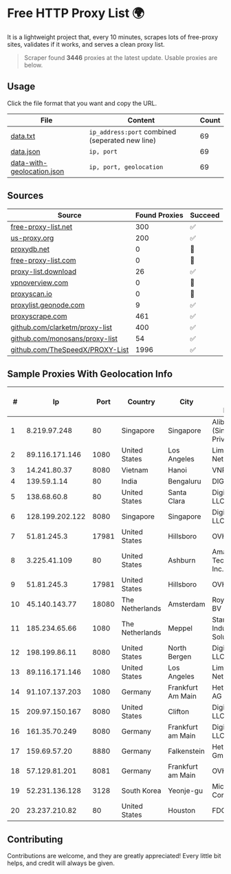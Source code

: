 
# Free HTTP Proxy List 🌍

It is a lightweight project that, every 10 minutes, scrapes lots of free-proxy sites, validates if it works, and serves a clean proxy list.


> Scraper found **3446** proxies at the latest update. Usable proxies are below.

## Usage

Click the file format that you want and copy the URL.


|File|Content|Count|
|----|-------|-----|
|[data.txt](https://raw.githubusercontent.com/themiralay/Proxy-List-World/master/data.txt)|`ip_address:port` combined (seperated new line)|69|
|[data.json](https://raw.githubusercontent.com/themiralay/Proxy-List-World/master/data.json)|`ip, port`|69|
|[data-with-geolocation.json](https://raw.githubusercontent.com/themiralay/Proxy-List-World/master/data-with-geolocation.json)|`ip, port, geolocation`|69|

## Sources

|Source|Found Proxies|Succeed|
|------|-------------|-------|
|[free-proxy-list.net](https://free-proxy-list.net)|300|✅|
|[us-proxy.org](https://www.us-proxy.org)|200|✅|
|[proxydb.net](http://proxydb.net)|0|🚫|
|[free-proxy-list.com](https://free-proxy-list.com/?page=&port=&type%5B%5D=http&type%5B%5D=https&up_time=0&search=Search)|0|🚫|
|[proxy-list.download](https://www.proxy-list.download/HTTP)|26|✅|
|[vpnoverview.com](https://vpnoverview.com/privacy/anonymous-browsing/free-proxy-servers)|0|🚫|
|[proxyscan.io](https://www.proxyscan.io)|0|🚫|
|[proxylist.geonode.com](https://proxylist.geonode.com/api/proxy-list?limit=300&page=1&sort_by=lastChecked&sort_type=desc&protocols=http,https)|9|✅|
|[proxyscrape.com](https://api.proxyscrape.com/v2/?request=displayproxies&protocol=http&timeout=10000&country=all&ssl=all&anonymity=all)|461|✅|
|[github.com/clarketm/proxy-list](https://raw.githubusercontent.com/clarketm/proxy-list/master/proxy-list-raw.txt)|400|✅|
|[github.com/monosans/proxy-list](https://raw.githubusercontent.com/monosans/proxy-list/main/proxies/http.txt)|54|✅|
|[github.com/TheSpeedX/PROXY-List](https://raw.githubusercontent.com/TheSpeedX/PROXY-List/master/http.txt)|1996|✅|


## Sample Proxies With Geolocation Info

|#|Ip|Port|Country|City|Internet Service Provider|
|-|--|----|-------|----|-------------------------|
|1|8.219.97.248|80|Singapore|Singapore|Alibaba Cloud (Singapore) Private Limited|
|2|89.116.171.146|1080|United States|Los Angeles|Limestone Networks, Inc.|
|3|14.241.80.37|8080|Vietnam|Hanoi|VNPT|
|4|139.59.1.14|80|India|Bengaluru|DIGITALOCEAN|
|5|138.68.60.8|80|United States|Santa Clara|DigitalOcean, LLC|
|6|128.199.202.122|8080|Singapore|Singapore|DigitalOcean, LLC|
|7|51.81.245.3|17981|United States|Hillsboro|OVH SAS|
|8|3.225.41.109|80|United States|Ashburn|Amazon Technologies Inc.|
|9|51.81.245.3|17981|United States|Hillsboro|OVH SAS|
|10|45.140.143.77|18080|The Netherlands|Amsterdam|RoyaleHosting BV|
|11|185.234.65.66|1080|The Netherlands|Meppel|Stark Industries Solutions LTD|
|12|198.199.86.11|8080|United States|North Bergen|DigitalOcean, LLC|
|13|89.116.171.146|1080|United States|Los Angeles|Limestone Networks, Inc.|
|14|91.107.137.203|1080|Germany|Frankfurt Am Main|Hetzner Online AG|
|15|209.97.150.167|8080|United States|Clifton|DigitalOcean, LLC|
|16|161.35.70.249|8080|Germany|Frankfurt am Main|DigitalOcean, LLC|
|17|159.69.57.20|8880|Germany|Falkenstein|Hetzner Online GmbH|
|18|57.129.81.201|8081|Germany|Frankfurt am Main|OVH SAS|
|19|52.231.136.128|3128|South Korea|Yeonje-gu|Microsoft Corporation|
|20|23.237.210.82|80|United States|Houston|FDCservers.net|



## Contributing

Contributions are welcome, and they are greatly appreciated! Every
little bit helps, and credit will always be given.

